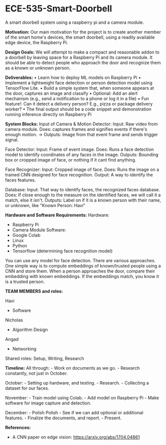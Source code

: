 # ECE-535-Smart-Doorbell
A smart doorbell system using a raspberry pi and a camera module.

**Motivation:**
Our main motivation for the project is to create another member of the smart home's devices, the smart doorbell, using a readily available edge device, the Raspberry Pi.

**Design Goals:**
We will attempt to make a compact and reasonable addon to a doorbell by leaving space for a Raspberry Pi and its camera module. It should be able to detect people who approach the door and recognize them as a known or unknown person. 

**Deliverables:**
• Learn how to deploy ML models on Raspberry Pi
• Implement a lightweight face detection or person detection model using TensorFlow Lite.
• Build a simple system that, when someone appears at the door, captures an image and classify
• Optional: Add an alert mechanism (e.g., send a notification to a phone or log it in a file)
• Fun feature!: Can it detect a delivery person? E.g., pizza or package delivery worker?
• The final output should be a code snippet and demonstration running inference directly on Raspberry Pi

**System Blocks:**
   Input of Camera & Motion Detector: Input: Raw video from camera module. Does: captures frames and signifies events if there's enough motion. -> Outputs: Image from that event frame and sends trigger signal.

   Face Detector: Input: Frame of event image. Does: Runs a face detection model to identify coordinates of any faces in the image. Outputs: Bounding box or cropped image of face, or nothing if it cant find anything.

   Face Recognizer: Input: Cropped image of face. Does: Runs the image on a trained CNN designed for face recognition. Output: A way to identify the faces features.

   Database: Input: That way to identify faces, the recognized faces database. Does: If close enough to the measure on the identified faces, we will call it a match, else it isn't. Outputs: Label on if it is a known person with their name, or unknown, like "Known Person: Havi" 

**Hardware and Software Requirements:**
Hardware:
- Raspberry Pi
- Camera Module 
Software:
- Google Colab
- Linux
- Python
- Tensorflow (determining face recognition model)

You can use any model for face detection. There are various approaches. One simple way is to compute embeddings of known/trusted people using a CNN and store them. When a person approaches the door, compare their embedding with known embeddings. If the embeddings match, you know it is a trusted person.

**TEAM MEMBERS and roles:**

Havi
 - Software
 
Nicholas 
 - Algorithm Design
 
Angad
 - Networking
 
Shared roles: Setup, Writing, Research

**Timeline:**
   All through:
     - Work on documents as we go.
     - Research constantly, not just in October.
     
   October:
    - Setting up hardware, and testing. 
    - Research.
    - Collecting a dataset for our faces.
    
   November:
    - Train model using Colab.
    - Add model on Raspberry Pi
    - Make software for image capture and detection.
    
   December: 
    - Polish Polish
    - See if we can add optional or additional features.
    - Finalize the documents, and report.
    - Present. 
    
**References:**
- A CNN paper on edge vision: https://arxiv.org/abs/1704.04861
